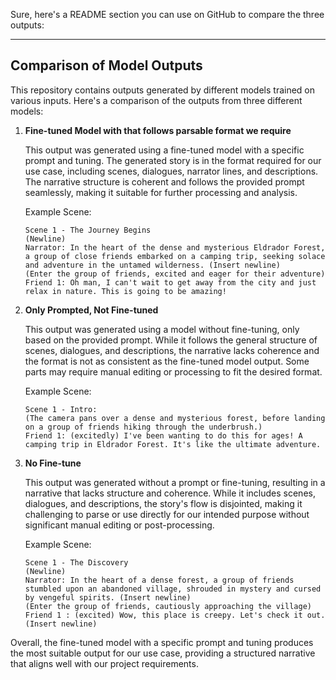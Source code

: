 Sure, here's a README section you can use on GitHub to compare the three outputs:

---

## Comparison of Model Outputs

This repository contains outputs generated by different models trained on various inputs. Here's a comparison of the outputs from three different models:

1. **Fine-tuned Model with that follows parsable format we require**
   
   This output was generated using a fine-tuned model with a specific prompt and tuning. The generated story is in the format required for our use case, including scenes, dialogues, narrator lines, and descriptions. The narrative structure is coherent and follows the provided prompt seamlessly, making it suitable for further processing and analysis.

   Example Scene:
   ```
   Scene 1 - The Journey Begins
   (Newline)
   Narrator: In the heart of the dense and mysterious Eldrador Forest, a group of close friends embarked on a camping trip, seeking solace and adventure in the untamed wilderness. (Insert newline)
   (Enter the group of friends, excited and eager for their adventure)
   Friend 1: Oh man, I can't wait to get away from the city and just relax in nature. This is going to be amazing!
   ```

2. **Only Prompted, Not Fine-tuned**
   
   This output was generated using a model without fine-tuning, only based on the provided prompt. While it follows the general structure of scenes, dialogues, and descriptions, the narrative lacks coherence and the format is not as consistent as the fine-tuned model output. Some parts may require manual editing or processing to fit the desired format.

   Example Scene:
   ```
   Scene 1 - Intro:
   (The camera pans over a dense and mysterious forest, before landing on a group of friends hiking through the underbrush.)
   Friend 1: (excitedly) I've been wanting to do this for ages! A camping trip in Eldrador Forest. It's like the ultimate adventure.
   ```

3. **No Fine-tune**
   
   This output was generated without a prompt or fine-tuning, resulting in a narrative that lacks structure and coherence. While it includes scenes, dialogues, and descriptions, the story's flow is disjointed, making it challenging to parse or use directly for our intended purpose without significant manual editing or post-processing.

   Example Scene:
   ```
   Scene 1 - The Discovery
   (Newline)
   Narrator: In the heart of a dense forest, a group of friends stumbled upon an abandoned village, shrouded in mystery and cursed by vengeful spirits. (Insert newline)
   (Enter the group of friends, cautiously approaching the village)
   Friend 1 : (excited) Wow, this place is creepy. Let's check it out. (Insert newline)
   ```

Overall, the fine-tuned model with a specific prompt and tuning produces the most suitable output for our use case, providing a structured narrative that aligns well with our project requirements.
